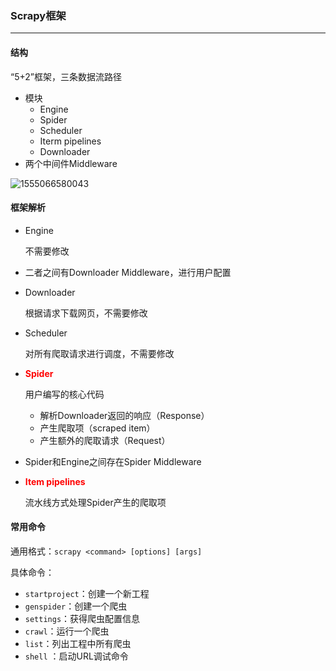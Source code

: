 ### Scrapy框架

-------

#### 结构

“5+2”框架，三条数据流路径

+ 模块
  + Engine
  + Spider
  + Scheduler
  + Iterm pipelines
  + Downloader
+ 两个中间件Middleware

![1555066580043](C:\Users\zhang\AppData\Roaming\Typora\typora-user-images\1555066580043.png)



#### 框架解析

+ Engine

  不需要修改

+ 二者之间有Downloader Middleware，进行用户配置

+ Downloader

  根据请求下载网页，不需要修改

+ Scheduler

  对所有爬取请求进行调度，不需要修改

+ **<font color=red>Spider</font>**

  用户编写的核心代码

  + 解析Downloader返回的响应（Response）
  + 产生爬取项（scraped item）
  + 产生额外的爬取请求（Request）

+ Spider和Engine之间存在Spider Middleware

+ **<font color=red>Item pipelines</font>**

  流水线方式处理Spider产生的爬取项



#### 常用命令

通用格式：`scrapy <command> [options] [args]`

具体命令：

+ `startproject`：创建一个新工程
+ `genspider`：创建一个爬虫
+  `settings`：获得爬虫配置信息
+ `crawl`：运行一个爬虫
+  `list`：列出工程中所有爬虫
+  `shell` ：启动URL调试命令

